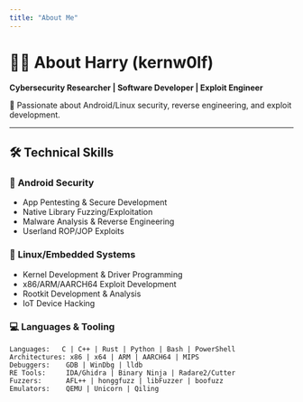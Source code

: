 ```yaml
---
title: "About Me"
---
```


# 👨‍💻 About Harry (kernw0lf)  

**Cybersecurity Researcher | Software Developer | Exploit Engineer**  

🔐 Passionate about Android/Linux security, reverse engineering, and exploit development.  

---

## 🛠️ Technical Skills  

### 📱 **Android Security**  
- App Pentesting & Secure Development  
- Native Library Fuzzing/Exploitation  
- Malware Analysis & Reverse Engineering  
- Userland ROP/JOP Exploits  

### 🐧 **Linux/Embedded Systems**  
- Kernel Development & Driver Programming  
- x86/ARM/AARCH64 Exploit Development  
- Rootkit Development & Analysis  
- IoT Device Hacking  

### 💻 **Languages & Tooling**  
```plaintext
Languages:   C | C++ | Rust | Python | Bash | PowerShell  
Architectures: x86 | x64 | ARM | AARCH64 | MIPS  
Debuggers:    GDB | WinDbg | lldb  
RE Tools:     IDA/Ghidra | Binary Ninja | Radare2/Cutter  
Fuzzers:      AFL++ | honggfuzz | libFuzzer | boofuzz  
Emulators:    QEMU | Unicorn | Qiling 

